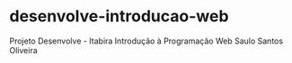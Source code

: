 # desenvolve-introducao-web

Projeto Desenvolve - Itabira
Introdução à Programação Web
Saulo Santos Oliveira
